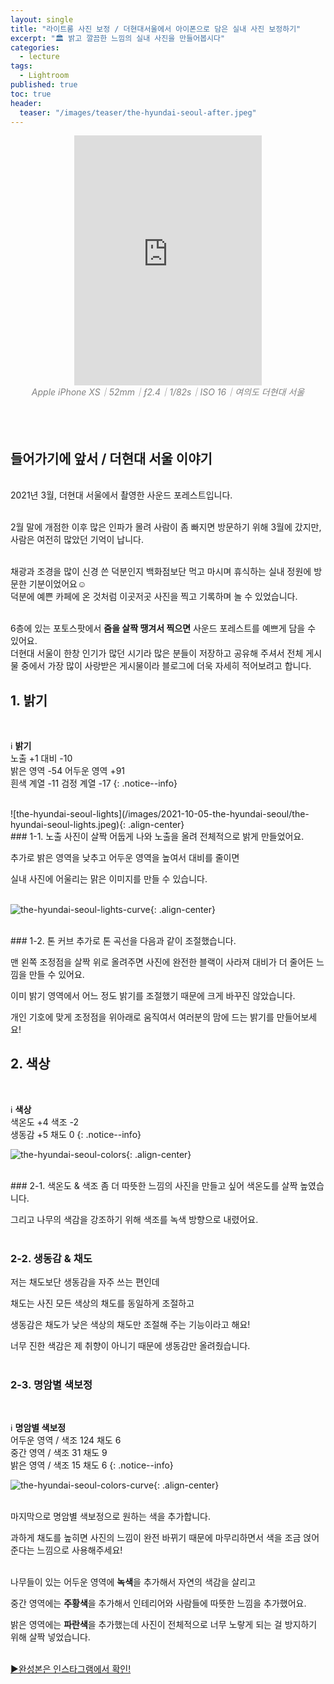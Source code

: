 ```yaml
---
layout: single
title: "라이트룸 사진 보정 / 더현대서울에서 아이폰으로 담은 실내 사진 보정하기"
excerpt: "🏛 밝고 깔끔한 느낌의 실내 사진을 만들어봅시다"
categories:
  - lecture
tags:
  - Lightroom
published: true
toc: true
header:
  teaser: "/images/teaser/the-hyundai-seoul-after.jpeg"
---
```


<center><iframe frameborder="0" class="juxtapose" width="300" height="400" src="https://cdn.knightlab.com/libs/juxtapose/latest/embed/index.html?uid=409943ea-263e-11ec-abb7-b9a7ff2ee17c"></iframe></center>
<center><i><span style="color:gray"> Apple iPhone XS｜52mm｜ƒ2.4｜1/82s｜ISO 16｜여의도 더현대 서울</span></i></center>

<br>
<br>
<br>

## 들어가기에 앞서 / 더현대 서울 이야기

<br>2021년 3월, 더현대 서울에서 촬영한 사운드 포레스트입니다.<br><br>

2월 말에 개점한 이후 많은 인파가 몰려 사람이 좀 빠지면 방문하기 위해 3월에 갔지만, 사람은 여전히 많았던 기억이 납니다.<br><br>

채광과 조경을 많이 신경 쓴 덕분인지 백화점보단 먹고 마시며 휴식하는 실내 정원에 방문한 기분이었어요☺️ <br>덕분에 예쁜 카페에 온 것처럼 이곳저곳 사진을 찍고 기록하며 놀 수 있었습니다.<br><br>

6층에 있는 포토스팟에서 **줌을 살짝 땡겨서 찍으면** 사운드 포레스트를 예쁘게 담을 수 있어요.<br>더현대 서울이 한창 인기가 많던 시기라 많은 분들이 저장하고 공유해 주셔서 전체 게시물 중에서 가장 많이 사랑받은 게시물이라 블로그에 더욱 자세히 적어보려고 합니다.<br>

## 1. 밝기

<br>

ℹ️ **밝기**  
노출 +1 대비 -10  
밝은 영역 -54 어두운 영역 +91  
흰색 계열 -11 검정  계열 -17 
{: .notice--info}

<br>
![the-hyundai-seoul-lights](/images/2021-10-05-the-hyundai-seoul/the-hyundai-seoul-lights.jpeg){: .align-center}
<br>
### 1-1. 노출
사진이 살짝 어둡게 나와 노출을 올려 전체적으로 밝게 만들었어요.<br>

추가로 밝은 영역을 낮추고 어두운 영역을 높여서 대비를 줄이면<br>

실내 사진에 어울리는 맑은 이미지를 만들 수 있습니다.<br><br>

![the-hyundai-seoul-lights-curve](/images/2021-10-05-the-hyundai-seoul/the-hyundai-seoul-lights-curve.jpeg){: .align-center}

<br>
### 1-2. 톤 커브
추가로 톤 곡선을 다음과 같이 조절했습니다.<br>

맨 왼쪽 조정점을 살짝 위로 올려주면 사진에 완전한 블랙이 사라져 대비가 더 줄어든 느낌을 만들 수 있어요.<br>

이미 밝기 영역에서 어느 정도 밝기를 조절했기 때문에 크게 바꾸진 않았습니다.<br>

개인 기호에 맞게 조정점을 위아래로 움직여서 여러분의 맘에 드는 밝기를 만들어보세요!<br>

## 2. 색상

<br>

ℹ️ **색상**  
색온도 +4 색조 -2  
생동감 +5 채도 0 
{: .notice--info}
<br>

![the-hyundai-seoul-colors](/images/2021-10-05-the-hyundai-seoul/the-hyundai-seoul-colors.jpeg){: .align-center}

<br>
### 2-1. 색온도 & 색조
좀 더 따뜻한 느낌의 사진을 만들고 싶어 색온도를 살짝 높였습니다.<br>

그리고 나무의 색감을 강조하기 위해 색조를 녹색 방향으로 내렸어요.<br><br>

### 2-2. 생동감 & 채도
저는 채도보단 생동감을 자주 쓰는 편인데<br>

채도는 사진 모든 색상의 채도를 동일하게 조절하고<br>

생동감은 채도가 낮은 색상의 채도만 조절해 주는 기능이라고 해요!<br>

너무 진한 색감은 제 취향이 아니기 때문에 생동감만 올려줬습니다.<br><br>

### 2-3. 명암별 색보정

<br>

ℹ️ **명암별 색보정**  
어두운 영역 / 색조 124 채도 6  
중간 영역 / 색조 31 채도 9  
밝은 영역 / 색조 15 채도 6
{: .notice--info}
<br>

![the-hyundai-seoul-colors-curve](/images/2021-10-05-the-hyundai-seoul/the-hyundai-seoul-colors-curve.jpeg){: .align-center}

<br>
마지막으로 명암별 색보정으로 원하는 색을 추가합니다.  

과하게 채도를 높히면 사진의 느낌이 완전 바뀌기 때문에 마무리하면서 색을 조금 얹어준다는 느낌으로 사용해주세요! <br><br>

나무들이 있는 어두운 영역에 **녹색**을 추가해서 자연의 색감을 살리고  

중간 영역에는 **주황색**을 추가해서 인테리어와 사람들에 따뜻한 느낌을 추가했어요.  

밝은 영역에는 **파란색**을 추가했는데 사진이 전체적으로 너무 노랗게 되는 걸 방지하기 위해 살짝 넣었습니다.  
<br>

[▶️완성본은 인스타그램에서 확인!](https://www.instagram.com/p/CMzEZIoMpoO/)
